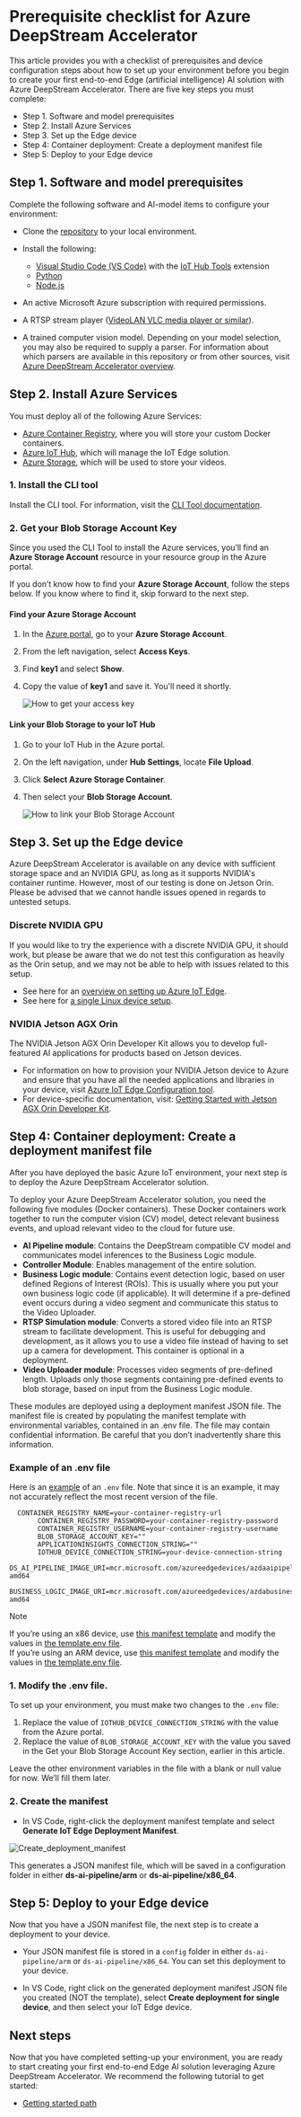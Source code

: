 # Prerequisite checklist for Azure DeepStream Accelerator

This article provides you with a checklist of prerequisites and device configuration steps about how to set up your environment before you begin to create your first end-to-end Edge (artificial intelligence) AI solution with Azure DeepStream Accelerator. There are five key steps you must complete:

- Step 1. Software and model prerequisites
- Step 2. Install Azure Services
- Step 3. Set up the Edge device
- Step 4: Container deployment: Create a deployment manifest file
- Step 5: Deploy to your Edge device


## Step 1. Software and model prerequisites

Complete the following software and AI-model items to configure your environment:

- Clone the [repository](../README.md) to your local environment.
- Install the following:

  - [Visual Studio Code (VS Code)](https://code.visualstudio.com/) with the [IoT Hub Tools](https://marketplace.visualstudio.com/items?itemName=vsciot-vscode.azure-iot-tools) extension
  - [Python](https://www.python.org/downloads/)
  - [Node.js](https://nodejs.org/en/download/)

- An active Microsoft Azure subscription with required permissions.
- A RTSP stream player ([VideoLAN VLC media player or similar](https://www.videolan.org/vlc/)).
- A trained computer vision model. Depending on your model selection, you may also be required to supply a parser. For information about which parsers are available in this repository or from other sources, visit [Azure DeepStream Accelerator overview](../README.md).

## Step 2. Install Azure Services

You must deploy all of the following Azure Services:

-	[Azure Container Registry](https://azure.microsoft.com/en-us/services/container-registry/), where you will store your custom Docker containers.
-	[Azure IoT Hub](https://azure.microsoft.com/en-us/services/iot-hub/), which will manage the IoT Edge solution.
-	[Azure Storage](https://docs.microsoft.com/en-us/azure/storage/common/storage-account-overview), which will be used to store your videos.

### 1. Install the CLI tool

Install the CLI tool. For information, visit the [CLI Tool documentation](../cli/README.md).

### 2. Get your Blob Storage Account Key

Since you used the CLI Tool to install the Azure services, you’ll find an **Azure Storage Account** resource in your resource group in the Azure portal.

If you don’t know how to find your **Azure Storage Account**, follow the steps below. If you know where to find it, skip forward to the next step.

#### Find your Azure Storage Account

1. In the [Azure portal](https://ms.portal.azure.com/), go to your **Azure Storage Account**.
2. From the left navigation, select **Access Keys**.
3. Find **key1** and select **Show**.
4. Copy the value of **key1** and save it. You'll need it shortly.

   ![How to get your access key](./media/access_key.png)

#### Link your Blob Storage to your IoT Hub

1. Go to your IoT Hub in the Azure portal.
2. On the left navigation, under **Hub Settings**, locate **File Upload**.
3. Click **Select Azure Storage Container**.
4. Then select your **Blob Storage Account**.

   ![How to link your Blob Storage Account](./media/linking_iothub_file_upload.png)

## Step 3. Set up the Edge device

Azure DeepStream Accelerator is available on any device with sufficient storage space and an NVIDIA GPU, as long as it
supports NVIDIA's container runtime. However, most of our testing is done on Jetson Orin. Please be advised that we cannot
handle issues opened in regards to untested setups.

### Discrete NVIDIA GPU

If you would like to try the experience with a discrete NVIDIA GPU, it should work, but please be aware that
we do not test this configuration as heavily as the Orin setup, and we may not be able to help with issues
related to this setup.

- See here for an [overview on setting up Azure IoT Edge](https://learn.microsoft.com/en-us/azure/iot-edge/how-to-create-iot-edge-device?view=iotedge-1.4).
- See here for [a single Linux device setup](https://learn.microsoft.com/en-us/azure/iot-edge/how-to-provision-single-device-linux-symmetric?view=iotedge-1.4&tabs=azure-portal%2Cubuntu).

### NVIDIA Jetson AGX Orin

The NVIDIA Jetson AGX Orin Developer Kit allows you to develop full-featured AI applications for products based on Jetson devices.

- For information on how to provision your NVIDIA Jetson device to Azure and ensure that you have all the needed applications and libraries in your device, visit [Azure IoT Edge Configuration tool](https://github.com/Azure/iot-edge-config/tree/config_tool_v2).
-	For device-specific documentation, visit: [Getting Started with Jetson AGX Orin Developer Kit](https://developer.nvidia.com/embedded/learn/get-started-jetson-agx-orin-devkit).

## Step 4: Container deployment: Create a deployment manifest file

After you have deployed the basic Azure IoT environment, your next step is to deploy the Azure DeepStream Accelerator solution.

To deploy your Azure DeepStream Accelerator solution, you need the following five modules (Docker containers). These Docker containers work together to run the computer vision (CV) model, detect relevant business events, and upload relevant video to the cloud for future use.

- **AI Pipeline module**: Contains the DeepStream compatible CV model and communicates model inferences to the Business Logic module.
-	**Controller Module**: Enables management of the entire solution.
-	**Business Logic module**: Contains event detection logic, based on user defined Regions of Interest (ROIs). This is usually where you put your own business logic code (if applicable). It will determine if a pre-defined event occurs during a video segment and communicate this status to the Video Uploader.
-	**RTSP Simulation module**: Converts a stored video file into an RTSP stream to facilitate development. This is useful for debugging and development, as it allows you to use a video file instead of having to set up a camera for development. This container is optional in a deployment.
-	**Video Uploader module**: Processes video segments of pre-defined length. Uploads only those segments containing pre-defined events to blob storage, based on input from the Business Logic module.

These modules are deployed using a deployment manifest JSON file. The manifest file is created by populating the manifest template with environmental variables, contained in an .env file. The file may contain confidential information. Be careful that you don’t inadvertently share this information.

### Example of an .env file

Here is an [example](../ds-ai-pipeline/x86_64/template.env) of an ```.env``` file. Note that since it is an example, it may not accurately reflect the most recent version of the file.

   ```
     CONTAINER_REGISTRY_NAME=your-container-registry-url
          CONTAINER_REGISTRY_PASSWORD=your-container-registry-password
          CONTAINER_REGISTRY_USERNAME=your-container-registry-username
          BLOB_STORAGE_ACCOUNT_KEY=""
          APPLICATIONINSIGHTS_CONNECTION_STRING=""
          IOTHUB_DEVICE_CONNECTION_STRING=your-device-connection-string
          DS_AI_PIPELINE_IMAGE_URI=mcr.microsoft.com/azureedgedevices/azdaaipipeline:d923853-amd64
          BUSINESS_LOGIC_IMAGE_URI=mcr.microsoft.com/azureedgedevices/azdabusinesslogicmodule:d923853-amd64
   ```

> [!NOTE]
> If you’re using an x86 device, use [this manifest template](../ds-ai-pipeline/x86_64/deployment.default.template.json) and modify the values in [the template.env file](../ds-ai-pipeline/x86_64/template.env). <br>If you’re using an ARM device, use [this manifest template](../ds-ai-pipeline/arm/deployment.default.template.json) and modify the values in [the template.env file](../ds-ai-pipeline/arm/template.env).

### 1. Modify the .env file.

To set up your environment, you must make two changes to the ```.env``` file:

1. Replace the value of ```IOTHUB_DEVICE_CONNECTION_STRING``` with the value from the Azure portal.
2. Replace the value of ```BLOB_STORAGE_ACCOUNT_KEY``` with the value you saved in the Get your Blob Storage Account Key section, earlier in this article.

Leave the other environment variables in the file with a blank or null value for now. We’ll fill them later.

### 2. Create the manifest

-	In VS Code, right-click the deployment manifest template and select **Generate IoT Edge Deployment Manifest**.

  ![Create_deployment_manifest](./media/create_deployment_manifest.png)

This generates a JSON manifest file, which will be saved in a configuration folder in either **ds-ai-pipeline/arm** or **ds-ai-pipeline/x86_64**.

## Step 5: Deploy to your Edge device

Now that you have a JSON manifest file, the next step is to create a deployment to your device.

-	Your JSON manifest file is stored in a ```config``` folder in either ```ds-ai-pipeline/arm``` or ```ds-ai-pipeline/x86_64```. You can set this deployment to your device.

-	In VS Code, right click on the generated deployment manifest JSON file you created (NOT the template), select **Create deployment for single device**, and then select your IoT Edge device.

## Next steps

Now that you have completed setting-up your environment, you are ready to start creating your first end-to-end Edge AI solution leveraging Azure DeepStream Accelerator. We recommend the following tutorial to get started:

- [Getting started path](./tutorial-getstarted-path.md)
